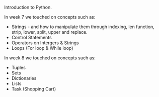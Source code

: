 Introduction to Python.

In week 7 we touched on concepts such as:

- Strings - and how to manipulate them through indexing, len function, strip, lower, split, upper and replace.
- Control Statements
- Operators on Intergers & Strings
- Loops (For loop & While loop)

In week 8 we touched on concepts such as:
- Tuples
- Sets
- Dictionaries
- Lists
- Task (Shopping Cart)